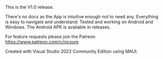This is the V1.0 release.

There's no docs as the App is intuitive enough not to need any. Everything is easy to navigate and understand.
Tested and working on Android and Windows. The Android APK is available in releases.

For feature requests please join the Patreon
https://www.patreon.com/c/nicsure

Created with Visual Studio 2022 Community Edition using MAUI.
